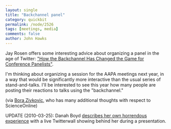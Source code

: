 ```yaml
---
layout: single 
title: "Backchannel panel" 
category: quickbit
permalink: /node/2526
tags: [meetings, media] 
comments: false 
author: John Hawks 
---
```


Jay Rosen offers some interesting advice about organizing a panel in the age of Twitter: <a href="http://journalism.nyu.edu/pubzone/weblogs/pressthink/2010/03/17/backchannel.html">"How the Backchannel Has Changed the Game for Conference Panelists"</a>. 

I'm thinking about organizing a session for the AAPA meetings next year, in a way that would be significantly more interactive than the usual series of stand-and-talks. I'll be interested to see this year how many people are posting their reactions to talks using the "backchannel." 

(via <a href="http://scienceblogs.com/clock/2010/03/on_organizing_andor_participat.php">Bora Zivkovic</a>, who has many additional thoughts with respect to ScienceOnline)

UPDATE (2010-03-25): Danah Boyd <a href="http://www.zephoria.org/thoughts/archives/2009/11/24/spectacle_at_we.html">describes her own horrendous experience</a> with a live Twitterwall showing behind her during a presentation. 

